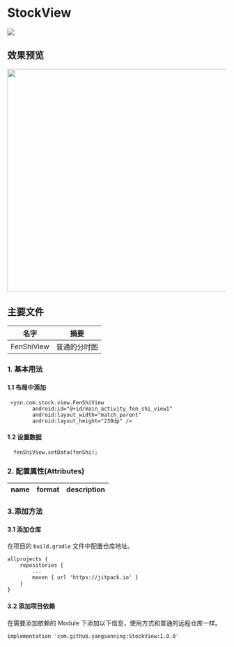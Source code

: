 # StockView
[![](https://jitpack.io/v/yangsanning/StockView.svg)](https://jitpack.io/#yangsanning/StockView)

## 效果预览

<p><img src="images/image1.gif" height="512"/> 


## 主要文件
| 名字             | 摘要           |
| ---------------- | -------------- |
|FenShiView | 普通的分时图  |

### 1. 基本用法

#### 1.1 布局中添加
```android
 <ysn.com.stock.view.FenShiView
        android:id="@+id/main_activity_fen_shi_view1"
        android:layout_width="match_parent"
        android:layout_height="230dp" />
```

#### 1.2 设置数据
```android
  fenShiView.setData(fenShi);
```


### 2. 配置属性(Attributes)

|name|format|description|
|:---:|:---:|:---:|


### 3.添加方法

#### 3.1 添加仓库

在项目的 `build.gradle` 文件中配置仓库地址。

```android
allprojects {
	repositories {
		...
		maven { url 'https://jitpack.io' }
	}
}
```

#### 3.2 添加项目依赖

在需要添加依赖的 Module 下添加以下信息，使用方式和普通的远程仓库一样。

```android
implementation 'com.github.yangsanning:StockView:1.0.0'
```
